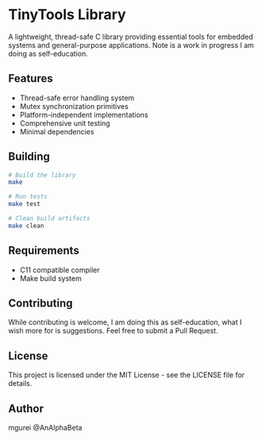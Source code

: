 # TinyTools Library

A lightweight, thread-safe C library providing essential tools for embedded systems and general-purpose applications. Note is a work in progress I am doing as self-education.

## Features

- Thread-safe error handling system
- Mutex synchronization primitives
- Platform-independent implementations
- Comprehensive unit testing
- Minimal dependencies

## Building

```bash
# Build the library
make

# Run tests
make test

# Clean build artifacts
make clean

```

## Requirements
- C11 compatible compiler
- Make build system

## Contributing
While contributing is welcome, I am doing this as self-education, what I wish more for is suggestions. Feel free to submit a Pull Request.

## License
This project is licensed under the MIT License - see the LICENSE file for details.

## Author
mgurei @AnAlphaBeta
